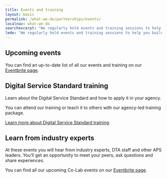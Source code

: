 ```yaml
---
title: Events and training 
layout: basic
permalink: /what-we-do/partnerships/events/
localnav: what-we-do
searchexcerpt: "We regularly hold events and training sessions to help you build skills and learn from industry leaders."
lede: "We regularly hold events and training sessions to help you build skills and learn from industry leaders."
---
```


## Upcoming events

You can find an up-to-date list of all our events and training on our [Eventbrite page](https://www.eventbrite.com.au/o/digital-transformation-agency-8025584572).

## Digital Service Standard training

Learn about the Digital Service Standard and how to apply it in your agency.

You can attend our training or teach it to others with our agency-led training package. 

[Learn more about Digital Service Standard training](https://www.dta.gov.au/standard/training/).

## Learn from industry experts

At these events you will hear from industry experts, DTA staff and other APS leaders. You’ll get an opportunity to meet your peers, ask questions and share experiences.

You can find all our upcoming Co-Lab events on our [Eventbrite page](https://www.eventbrite.com.au/o/digital-transformation-agency-8025584572). 
